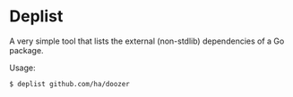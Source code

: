 # Deplist

A very simple tool that lists the external (non-stdlib) dependencies of a Go package.

Usage:

    $ deplist github.com/ha/doozer
